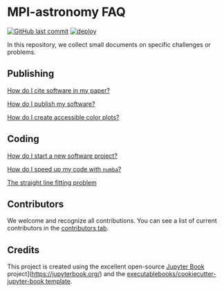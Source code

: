 # MPI-astronomy FAQ

[![GitHub last commit](https://img.shields.io/github/last-commit/mpi-astronomy/FAQ/mf?label=last%20update)](https://github.com/mpi-astronomy/FAQ/commits/mf)
[![deploy](https://github.com/mpi-astronomy/FAQ/actions/workflows/deploy.yml/badge.svg)](https://github.com/mpi-astronomy/FAQ/actions/workflows/deploy.yml)

In this repository, we collect small documents on specific challenges or problems.

## Publishing

[How do I cite software in my paper?](https://github.com/mpi-astronomy/FAQ/blob/main/publishing/how-to-cite-software.md)

[How do I publish my software?](https://github.com/mpi-astronomy/FAQ/blob/main/publishing/how-to-publish-software.md)

[How do I create accessible color plots?](https://github.com/mpi-astronomy/FAQ/blob/main/publishing/how-to-color-plots.md)

## Coding

[How do I start a new software project?](https://github.com/mpi-astronomy/FAQ/blob/main/coding/how-to-start-project.md)

[How do I speed up my code with `numba`?](https://github.com/mpi-astronomy/FAQ/blob/main/coding/NumbaFun.ipynb)

[The straight line fitting problem](https://github.com/mpi-astronomy/FAQ/blob/main/coding/straightline)

## Contributors

We welcome and recognize all contributions. You can see a list of current contributors in the [contributors tab](https://github.com/mfouesneau/astro_ds/graphs/contributors).

## Credits

This project is created using the excellent open-source [Jupyter Book](https://jupyterbook.org/) project](https://jupyterbook.org/) and the [executablebooks/cookiecutter-jupyter-book template](https://github.com/executablebooks/cookiecutter-jupyter-book).
